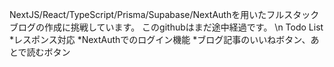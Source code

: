 NextJS/React/TypeScript/Prisma/Supabase/NextAuthを用いたフルスタックブログの作成に挑戦しています。
このgithubはまだ途中経過です。
\n
Todo List
*レスポンス対応
*NextAuthでのログイン機能
*ブログ記事のいいねボタン、あとで読むボタン

